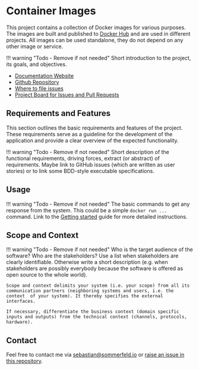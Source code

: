 # Container Images
[doc-website]: https://sommerfeld-io.github.io/container-images
[github-repo]: https://github.com/sommerfeld-io/container-images
[file-issues]: https://github.com/sommerfeld-io/container-images/issues
[project-board]: https://github.com/orgs/sommerfeld-io/projects/1/views/17

This project contains a collection of Docker images for various purposes. The images are built and published to [Docker Hub](https://hub.docker.com/u/sommerfeldio) and are used in different projects. All images can be used standalone, they do not depend on any other image or service.

!!! warning "Todo - Remove if not needed"
    Short introduction to the project, its goals, and objectives.

- [Documentation Website][doc-website]
- [Github Repository][github-repo]
- [Where to file issues][file-issues]
- [Project Board for Issues and Pull Requests][project-board]

## Requirements and Features
This section outlines the basic requirements and features of the project. These requirements serve as a guideline for the development of the application and provide a clear overview of the expected functionality.

!!! warning "Todo - Remove if not needed"
    Short description of the functional requirements, driving forces, extract (or abstract) of requirements. Maybe link to GitHub issues (which are written as user stories) or to link some BDD-style executable specifications.

## Usage
!!! warning "Todo - Remove if not needed"
    The basic commands to get any response from the system. This could be a simple `docker run ...` command. Link to the [Getting started](usage/index.md) guide for more detailed instructions.

## Scope and Context
!!! warning "Todo - Remove if not needed"
    Who is the target audience of the software? Who are the stakeholders? Use a list when stakeholders are clearly identifiable. Otherwise write a short description (e.g. when stakeholders are possibly everybody because the software is offered as open source to the whole world).

    Scope and context delimits your system (i.e. your scope) from all its communication partners (neighboring systems and users, i.e. the context  of your system). It thereby specifies the external interfaces.

    If necessary, differentiate the business context (domain specific inputs and outputs) from the technical context (channels, protocols, hardware).

## Contact
Feel free to contact me via <sebastian@sommerfeld.io> or [raise an issue in this repository][file-issues].
